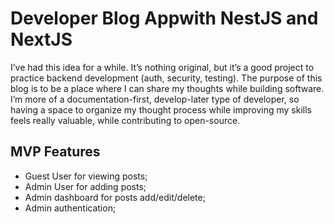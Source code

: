 # Developer Blog Appwith NestJS and NextJS

I’ve had this idea for a while. It’s nothing original, but it’s a good project to practice backend development (auth, security, testing). The purpose of this blog is to be a place where I can share my thoughts while building software. I’m more of a documentation-first, develop-later type of developer, so having a space to organize my thought process while improving my skills feels really valuable, while contributing to open-source.

## MVP Features
- Guest User for viewing posts;
- Admin User for adding posts;
- Admin dashboard for posts add/edit/delete;
- Admin authentication;
